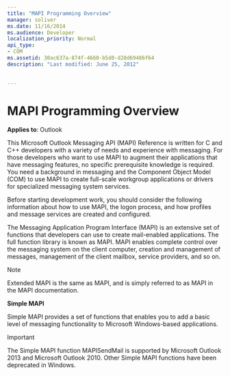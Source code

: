 ```yaml
---
title: "MAPI Programming Overview"
manager: soliver
ms.date: 11/16/2014
ms.audience: Developer
localization_priority: Normal
api_type:
- COM
ms.assetid: 30ac637a-874f-4660-b5d0-d28d69486f64
description: "Last modified: June 25, 2012"
 
 
---
```


# MAPI Programming Overview

  
  
**Applies to**: Outlook 
  
This Microsoft Outlook Messaging API (MAPI) Reference is written for C and C++ developers with a variety of needs and experience with messaging. For those developers who want to use MAPI to augment their applications that have messaging features, no specific prerequisite knowledge is required. You need a background in messaging and the Component Object Model (COM) to use MAPI to create full-scale workgroup applications or drivers for specialized messaging system services.
  
Before starting development work, you should consider the following information about how to use MAPI, the logon process, and how profiles and message services are created and configured.
  
The Messaging Application Program Interface (MAPI) is an extensive set of functions that developers can use to create mail-enabled applications. The full function library is known as MAPI. MAPI enables complete control over the messaging system on the client computer, creation and management of messages, management of the client mailbox, service providers, and so on.
  
> [!NOTE]
> Extended MAPI is the same as MAPI, and is simply referred to as MAPI in the MAPI documentation. 
  
 **Simple MAPI**
  
Simple MAPI provides a set of functions that enables you to add a basic level of messaging functionality to Microsoft Windows-based applications.
  
> [!IMPORTANT]
> The Simple MAPI function MAPISendMail is supported by Microsoft Outlook 2013 and Microsoft Outlook 2010. Other Simple MAPI functions have been deprecated in Windows. 
  

